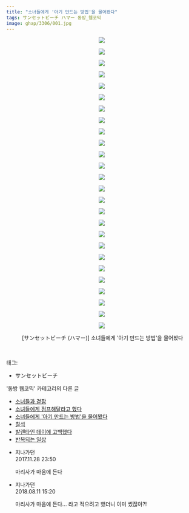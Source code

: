 ```yaml
---
title: "소녀들에게 '아기 만드는 방법'을 물어봤다"
tags: サンセットビーチ ハマー 동방_웹코믹
image: ghap/3306/001.jpg
---
```

<div class="article">
<p style="text-align: center; clear: none; float: none;"><img src="{{ site.nasurl }}/ghap/3306/001.jpg"/></p>
<p style="text-align: center; clear: none; float: none;"><img src="{{ site.nasurl }}/ghap/3306/002.jpg"/></p>
<p style="text-align: center; clear: none; float: none;"><img src="{{ site.nasurl }}/ghap/3306/003.jpg"/></p>
<p style="text-align: center; clear: none; float: none;"><img src="{{ site.nasurl }}/ghap/3306/004.jpg"/></p>
<p style="text-align: center; clear: none; float: none;"><img src="{{ site.nasurl }}/ghap/3306/005.jpg"/></p>
<p style="text-align: center; clear: none; float: none;"><img src="{{ site.nasurl }}/ghap/3306/006.jpg"/></p>
<p style="text-align: center; clear: none; float: none;"><img src="{{ site.nasurl }}/ghap/3306/007.jpg"/></p>
<p style="text-align: center; clear: none; float: none;"><img src="{{ site.nasurl }}/ghap/3306/008.jpg"/></p>
<p style="text-align: center; clear: none; float: none;"><img src="{{ site.nasurl }}/ghap/3306/009.jpg"/></p>
<p style="text-align: center; clear: none; float: none;"><img src="{{ site.nasurl }}/ghap/3306/010.jpg"/></p>
<p style="text-align: center; clear: none; float: none;"><img src="{{ site.nasurl }}/ghap/3306/011.jpg"/></p>
<p style="text-align: center; clear: none; float: none;"><img src="{{ site.nasurl }}/ghap/3306/012.jpg"/></p>
<p style="text-align: center; clear: none; float: none;"><img src="{{ site.nasurl }}/ghap/3306/013.jpg"/></p>
<p style="text-align: center; clear: none; float: none;"><img src="{{ site.nasurl }}/ghap/3306/014.jpg"/></p>
<p style="text-align: center; clear: none; float: none;"><img src="{{ site.nasurl }}/ghap/3306/015.jpg"/></p>
<p style="text-align: center; clear: none; float: none;"><img src="{{ site.nasurl }}/ghap/3306/016.jpg"/></p>
<p style="text-align: center; clear: none; float: none;"><img src="{{ site.nasurl }}/ghap/3306/017.jpg"/></p>
<p style="text-align: center; clear: none; float: none;"><img src="{{ site.nasurl }}/ghap/3306/018.jpg"/></p>
<p style="text-align: center; clear: none; float: none;"><img src="{{ site.nasurl }}/ghap/3306/019.jpg"/></p>
<p style="text-align: center; clear: none; float: none;"><img src="{{ site.nasurl }}/ghap/3306/020.jpg"/></p>
<p style="text-align: center; clear: none; float: none;"><img src="{{ site.nasurl }}/ghap/3306/021.jpg"/></p>
<p style="text-align: center; clear: none; float: none;"><img src="{{ site.nasurl }}/ghap/3306/022.jpg"/></p>
<p style="text-align: center; clear: none; float: none;"><img src="{{ site.nasurl }}/ghap/3306/023.jpg"/></p>
<p style="text-align: center; clear: none; float: none;"><img src="{{ site.nasurl }}/ghap/3306/024.jpg"/></p>
<p style="text-align: center; clear: none; float: none;"><img src="{{ site.nasurl }}/ghap/3306/025.jpg"/></p>
<p style="text-align: center; clear: none; float: none;"><img src="{{ site.nasurl }}/ghap/3306/026.jpg"/></p>
<p style="text-align: center; clear: none; float: none;"> [サンセットビーチ (ハマー)] 소녀들에게 '아기 만드는 방법'을 물어봤다</p>
<p><br/></p>
</div><div class="tagTrail">
<p>태그: </p>
<ul>
<li>サンセットビーチ</li>
</ul>
</div><div class="another">
<p>'동방 웹코믹' 카테고리의 다른 글</p>
<ul>
<li><a href="/2017-05-25-ghap_3308">소녀들과 곁잠</a></li>
<li><a href="/2017-05-25-ghap_3307">소녀들에게 점프해달라고 했다</a></li>
<li><a href="/2017-05-25-ghap_3306">소녀들에게 '아기 만드는 방법'을 물어봤다</a></li>
<li><a href="/2017-05-24-ghap_3297">칠석</a></li>
<li><a href="/2017-05-24-ghap_3295">발렌타인 데이에 고백했다</a></li>
<li><a href="/2017-05-23-ghap_3279">반복되는 일상</a></li>
</ul>
</div><div class="cb_module cb_fluid">
<div class="cb_wrt cb_profile">
<div class="comment">
<ul>
<li class="cb_thumb_off" id="comment15140276">
<div class="cb_comment_area">
<div class="cb_info_area">
<div class="cb_section">
<span class="cb_nick_name">지나가던</span>
</div>
<div class="cb_section">
<span class="cb_date">2017.11.28 23:50 </span>
</div>
</div>
<div class="cb_dsc_comment">
<p class="cb_dsc">
											마리사가 마음에 든다
										</p>
</div>
</div></li>
<li class="cb_thumb_off" id="comment15306009">
<div class="cb_comment_area">
<div class="cb_info_area">
<div class="cb_section">
<span class="cb_nick_name">지나가던</span>
</div>
<div class="cb_section">
<span class="cb_date">2018.08.11 15:20 </span>
</div>
</div>
<div class="cb_dsc_comment">
<p class="cb_dsc">
											마리사가 마음에 든다... 라고 적으려고 했더니 이미 썼잖아?!
										</p>
</div>
</div></li>
</ul>
</div>
</div><!-- commentList close -->
</div>